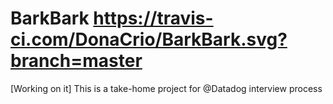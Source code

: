 # BarkBark https://travis-ci.com/DonaCrio/BarkBark.svg?branch=master

[Working on it] This is a take-home project for @Datadog interview process
